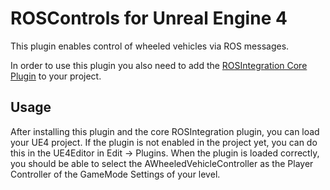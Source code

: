 # ROSControls for Unreal Engine 4

This plugin enables control of wheeled vehicles via ROS messages.

In order to use this plugin you also need to add the [ROSIntegration Core Plugin](https://github.com/code-iai/ROSIntegration)  to your project.

## Usage
After installing this plugin and the core ROSIntegration plugin, you can load your UE4 project. If the plugin is not enabled in the project yet, you can do this in the UE4Editor in Edit -> Plugins.
When the plugin is loaded correctly, you should be able to select the AWheeledVehicleController as the Player Controller of the GameMode Settings of your level.
